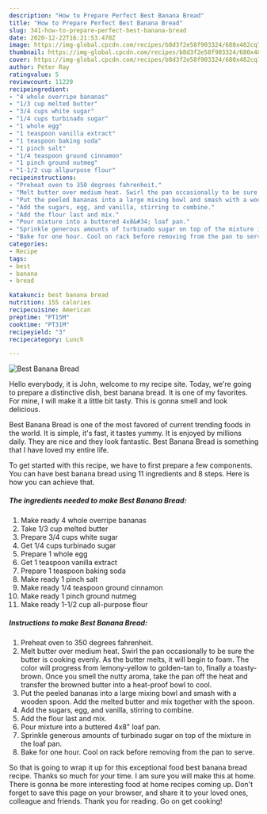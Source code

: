 ```yaml
---
description: "How to Prepare Perfect Best Banana Bread"
title: "How to Prepare Perfect Best Banana Bread"
slug: 341-how-to-prepare-perfect-best-banana-bread
date: 2020-12-22T16:21:53.478Z
image: https://img-global.cpcdn.com/recipes/b8d3f2e58f903324/680x482cq70/best-banana-bread-recipe-main-photo.jpg
thumbnail: https://img-global.cpcdn.com/recipes/b8d3f2e58f903324/680x482cq70/best-banana-bread-recipe-main-photo.jpg
cover: https://img-global.cpcdn.com/recipes/b8d3f2e58f903324/680x482cq70/best-banana-bread-recipe-main-photo.jpg
author: Peter Ray
ratingvalue: 5
reviewcount: 11229
recipeingredient:
- "4 whole overripe bananas"
- "1/3 cup melted butter"
- "3/4 cups white sugar"
- "1/4 cups turbinado sugar"
- "1 whole egg"
- "1 teaspoon vanilla extract"
- "1 teaspoon baking soda"
- "1 pinch salt"
- "1/4 teaspoon ground cinnamon"
- "1 pinch ground nutmeg"
- "1-1/2 cup allpurpose flour"
recipeinstructions:
- "Preheat oven to 350 degrees fahrenheit."
- "Melt butter over medium heat. Swirl the pan occasionally to be sure the butter is cooking evenly. As the butter melts, it will begin to foam. The color will progress from lemony-yellow to golden-tan to, finally a toasty-brown. Once you smell the nutty aroma, take the pan off the heat and transfer the browned butter into a heat-proof bowl to cool."
- "Put the peeled bananas into a large mixing bowl and smash with a wooden spoon. Add the melted butter and mix together with the spoon."
- "Add the sugars, egg, and vanilla, stirring to combine."
- "Add the flour last and mix."
- "Pour mixture into a buttered 4x8&#34; loaf pan."
- "Sprinkle generous amounts of turbinado sugar on top of the mixture in the loaf pan."
- "Bake for one hour. Cool on rack before removing from the pan to serve."
categories:
- Recipe
tags:
- best
- banana
- bread

katakunci: best banana bread 
nutrition: 155 calories
recipecuisine: American
preptime: "PT15M"
cooktime: "PT31M"
recipeyield: "3"
recipecategory: Lunch

---
```



![Best Banana Bread](https://img-global.cpcdn.com/recipes/b8d3f2e58f903324/680x482cq70/best-banana-bread-recipe-main-photo.jpg)

Hello everybody, it is John, welcome to my recipe site. Today, we're going to prepare a distinctive dish, best banana bread. It is one of my favorites. For mine, I will make it a little bit tasty. This is gonna smell and look delicious.

Best Banana Bread is one of the most favored of current trending foods in the world. It is simple, it's fast, it tastes yummy. It is enjoyed by millions daily. They are nice and they look fantastic. Best Banana Bread is something that I have loved my entire life.




To get started with this recipe, we have to first prepare a few components. You can have best banana bread using 11 ingredients and 8 steps. Here is how you can achieve that.

<!--inarticleads1-->

##### The ingredients needed to make Best Banana Bread:

1. Make ready 4 whole overripe bananas
1. Take 1/3 cup melted butter
1. Prepare 3/4 cups white sugar
1. Get 1/4 cups turbinado sugar
1. Prepare 1 whole egg
1. Get 1 teaspoon vanilla extract
1. Prepare 1 teaspoon baking soda
1. Make ready 1 pinch salt
1. Make ready 1/4 teaspoon ground cinnamon
1. Make ready 1 pinch ground nutmeg
1. Make ready 1-1/2 cup all-purpose flour




<!--inarticleads2-->

##### Instructions to make Best Banana Bread:

1. Preheat oven to 350 degrees fahrenheit.
1. Melt butter over medium heat. Swirl the pan occasionally to be sure the butter is cooking evenly. As the butter melts, it will begin to foam. The color will progress from lemony-yellow to golden-tan to, finally a toasty-brown. Once you smell the nutty aroma, take the pan off the heat and transfer the browned butter into a heat-proof bowl to cool.
1. Put the peeled bananas into a large mixing bowl and smash with a wooden spoon. Add the melted butter and mix together with the spoon.
1. Add the sugars, egg, and vanilla, stirring to combine.
1. Add the flour last and mix.
1. Pour mixture into a buttered 4x8&#34; loaf pan.
1. Sprinkle generous amounts of turbinado sugar on top of the mixture in the loaf pan.
1. Bake for one hour. Cool on rack before removing from the pan to serve.




So that is going to wrap it up for this exceptional food best banana bread recipe. Thanks so much for your time. I am sure you will make this at home. There is gonna be more interesting food at home recipes coming up. Don't forget to save this page on your browser, and share it to your loved ones, colleague and friends. Thank you for reading. Go on get cooking!
